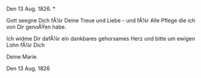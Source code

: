  Den 13 Aug. 1826.
<von Christiane geschrieb.>*

Gott seegne Dich fÃ¼r Deine Treue und Liebe - und fÃ¼r Alle Pflege die ich von Dir genoÃŸen habe.

Ich widme Dir dafÃ¼r ein dankbares gehorsames Herz und bitte um ewigen Lohn fÃ¼r Dich

 Deine Marie.

Den 13 Aug. 1826
